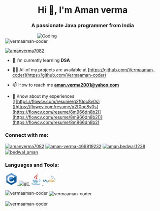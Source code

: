 <h1 align="center">Hi 👋, I'm Aman verma</h1>
<h3 align="center">A passionate Java programmer from India</h3>
<img align="right" alt="Coding" width="400" src="https://cdn.dribbble.com/users/1019864/screenshots/3079099/codeloop.gif">

<p align="left"> <img src="https://komarev.com/ghpvc/?username=vermaaman-coder&label=Profile%20views&color=0e75b6&style=flat" alt="vermaaman-coder" /> </p>

<p align="left"> <a href="https://twitter.com/amanverma7082" target="blank"><img src="https://img.shields.io/twitter/follow/amanverma7082?logo=twitter&style=for-the-badge" alt="amanverma7082" /></a> </p>

- 🌱 I’m currently learning **DSA**

- 👨‍💻 All of my projects are available at [https://github.com/Vermaaman-coder](https://github.com/Vermaaman-coder)

- 📫 How to reach me **aman.verma2001@yahoo.com**

- 📄 Know about my experiences [[[https://flowcv.com/resume/q2f0oc8v0s]([https://flowcv.com/resume/q2f0oc8v0s](https://flowcv.com/resume/8m966dn8b2)](https://flowcv.com/resume/8m966dn8b2))](https://flowcv.com/resume/8m966dn8b2)

<h3 align="left">Connect with me:</h3>
<p align="left">
<a href="https://twitter.com/amanverma7082" target="blank"><img align="center" src="https://raw.githubusercontent.com/rahuldkjain/github-profile-readme-generator/master/src/images/icons/Social/twitter.svg" alt="amanverma7082" height="30" width="40" /></a>
<a href="https://linkedin.com/in/aman-verma-469819232" target="blank"><img align="center" src="https://raw.githubusercontent.com/rahuldkjain/github-profile-readme-generator/master/src/images/icons/Social/linked-in-alt.svg" alt="aman-verma-469819232" height="30" width="40" /></a>
<a href="https://fb.com/aman.bedwal.1238" target="blank"><img align="center" src="https://raw.githubusercontent.com/rahuldkjain/github-profile-readme-generator/master/src/images/icons/Social/facebook.svg" alt="aman.bedwal.1238" height="30" width="40" /></a>
<a href="https://instagram.com/bedwal_aman" target="blank"><img align="center" src="https://raw.githubusercontent.com/rahuldkjain/github-profile-readme-generator/master/src/images/icons/Social/instagram.svg" alt="bedwal_aman" height="30" width="40" /></a>
</p>

<h3 align="left">Languages and Tools:</h3>
<p align="left"> <a href="https://www.cprogramming.com/" target="_blank" rel="noreferrer"> <img src="https://raw.githubusercontent.com/devicons/devicon/master/icons/c/c-original.svg" alt="c" width="40" height="40"/> </a> <a href="https://git-scm.com/" target="_blank" rel="noreferrer"> <img src="https://www.vectorlogo.zone/logos/git-scm/git-scm-icon.svg" alt="git" width="40" height="40"/> </a> <a href="https://www.java.com" target="_blank" rel="noreferrer"> <img src="https://raw.githubusercontent.com/devicons/devicon/master/icons/java/java-original.svg" alt="java" width="40" height="40"/> </a> <a href="https://www.mysql.com/" target="_blank" rel="noreferrer"> <img src="https://raw.githubusercontent.com/devicons/devicon/master/icons/mysql/mysql-original-wordmark.svg" alt="mysql" width="40" height="40"/> </a> </p>

<p><img align="left" src="https://github-readme-stats.vercel.app/api/top-langs?username=vermaaman-coder&show_icons=true&locale=en&layout=compact" alt="vermaaman-coder" /></p>

<p>&nbsp;<img align="center" src="https://github-readme-stats.vercel.app/api?username=vermaaman-coder&show_icons=true&locale=en" alt="vermaaman-coder" /></p>

<p><img align="center" src="https://github-readme-streak-stats.herokuapp.com/?user=vermaaman-coder&" alt="vermaaman-coder" /></p>
